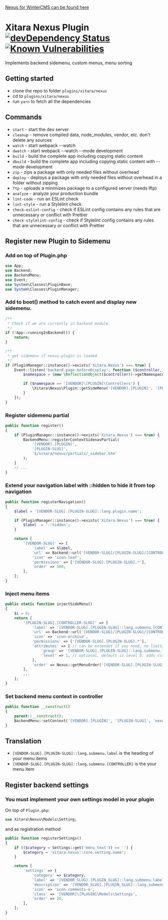 [Nexus for WinterCMS can be found here](https://github.com/xitara/wn-nexus-plugin.git)

# Xitara Nexus Plugin [![devDependency Status](https://david-dm.org/xitara/oc-plugin-nexus/dev-status.svg)](https://david-dm.org/xitara/oc-plugin-nexus/?type=dev) [![Known Vulnerabilities](https://snyk.io/test/github/xitara/oc-plugin-nexus/badge.svg)](https://snyk.io//test/github/xitara/oc-plugin-nexus)

Implements backend sidemenu, custom menus, menu sorting

## Getting started

- clone the repo to folder `plugins/xitara/nexus`
- cd to `plugins/xitara/nexus`
- run `yarn` to fetch all the dependencies

## Commands

- `start` - start the dev server
- `cleanup` - remove compiled data, node_modules, vendor, etc. don't delete any sources
- `watch` - start webpack --watch
- `dwatch` - start webpack --watch --mode development
- `build` - build the complete app including copying static content
- `dbuild` - build the complete app including copying static content with --mode development
- `zip` - zips a package with only needed files without overhead
- `deploy` - deploys a package with only needed files without overhead in a folder without zipping
- `ftp` - uploads a minimizes package to a configured server (needs lftp)
- `analyze` - analyze your production bundle
- `lint-code` - run an ESLint check
- `lint-style` - run a Stylelint check
- `check-eslint-config` - check if ESLint config contains any rules that are unnecessary or conflict with Prettier
- `check-stylelint-config` - check if Stylelint config contains any rules that are unnecessary or conflict with Prettier

## Register new Plugin to Sidemenu

### Add on top of Plugin.php
```php
use App;
use Backend;
use BackendMenu;
use Event;
use System\Classes\PluginBase;
use System\Classes\PluginManager;
```

### Add to boot() method to catch event and display new sidemenu.
```php
/**
 * Check if we are currently in backend module.
 */
if (!App::runningInBackend()) {
    return;
}

/**
 * get sidemenu if nexus-plugin is loaded
 */
if (PluginManager::instance()->exists('Xitara.Nexus') === true) {
    Event::listen('backend.page.beforeDisplay', function ($controller, $action, $params) {
        $namespace = (new \ReflectionObject($controller))->getNamespaceName();

        if ($namespace == '[VENDOR]\[PLUGIN]\Controllers') {
            \Xitara\Nexus\Plugin::getSideMenu('[VENDOR].[PLUGIN]', '[PLUGIN-SLUG]');
        }
    });
}
```

### Register sidemenu partial
```php
public function register()
{
    if (PluginManager::instance()->exists('Xitara.Nexus') === true) {
        BackendMenu::registerContextSidenavPartial(
            '[VENDOR].[PLUGIN]',
            '[PLUGIN-SLUG]',
            '$/xitara/nexus/partials/_sidebar.htm'
        );
    }
    // ...
}
```

### Extend your navigation label with ::hidden to hide it from top navigation
```php
public function registerNavigation()
{
    $label = '[VENDOR-SLUG].[PLUGIN-SLUG]::lang.plugin.name';

    if (PluginManager::instance()->exists('Xitara.Nexus') === true) {
        $label .= '::hidden';
    }

    return [
        '[VENDOR-SLUG]' => [
            'label' => $label,
            'url' => Backend::url('[VENDOR-SLUG]/[PLUGIN-SLUG]/[CONTROLLER-SLUG]'),
            'icon' => 'icon-leaf',
            'permissions' => ['[VENDOR-SLUG].[PLUGIN-SLUG].*'],
            'order' => 500,
        ],
    ];
}
```

### Inject menu items
```php
public static function injectSideMenu()
{
    $i = 0;
    return [
        '[PLUGIN-SLUG].[CONTROLLER-SLUG]' => [
            'label' => '[VENDOR-SLUG].[PLUGIN-SLUG]::lang.submenu.[CONTROLLER-SLUG]',
            'url' => Backend::url('[VENDOR-SLUG]/[PLUGIN-SLUG]/[CONTROLLER-SLUG]'),
            'icon' => 'icon-archive',
            'permissions' => ['[VENDOR-SLUG].[PLUGIN-SLUG].*'],
            'attributes' => [ // can be extendet if you need, no limitations
                'group' => '[VENDOR-SLUG].[PLUGIN-SLUG]::lang.submenu.label',
                'level' => 1, // optional, default is level 0. adds css-class level-X to li
            ],
            'order' => Nexus::getMenuOrder('[VENDOR-SLUG].[PLUGIN-SLUG]') + $i++,
        ],
        ...
    ];
}
```

### Set backend menu context in controller
```php
public function __construct()
{
    parent::__construct();
    BackendMenu::setContext('[VENDOR].[PLUGIN]', '[PLUGIN-SLUG]', 'nexus.[CONTROLLER-SLUG]');
}
```

## Translation

- `[VENDOR-SLUG].[PLUGIN-SLUG]::lang.submenu.label` is the heading of your menu items
- `[VENDOR-SLUG].[PLUGIN-SLUG]::lang.submenu.[CONTROLLER]` is the your menu item

## Register backend settings
### You must implement your own settings model in your plugin
On top of `Plugin.php`:
```php
use Xitara\Nexus\Models\Setting;
```

and as registration method
```php
public function registerSettings()
{
    if (($category = Settings::get('menu_text')) == '') {
        $category = 'xitara.nexus::core.setting.name';
    }

    return [
        'settings' => [
            'category' => $category,
            'label' => '[VENDOR_SLUG].[PLUGIN_SLUG]::lang.submenu.label',
            'description' => '[VENDOR_SLUG].[PLUGIN_SLUG]::lang.submenu.description',
            'icon' => 'icon-comments-o',
            'class' => '[VENDOR]\[PLUGIN]\Models\Settings',
            'order' => 20,
        ],
    ];
}
```
